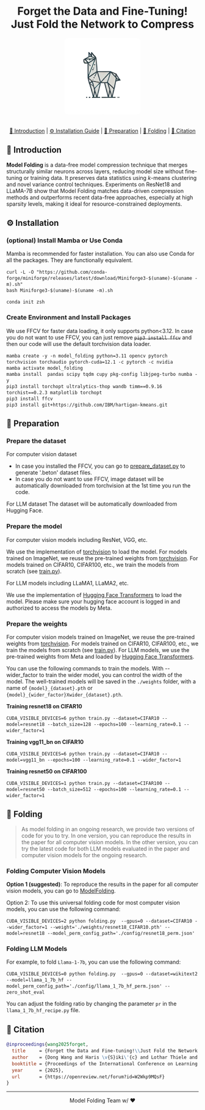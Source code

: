 
<div align="center">
  <h1>Forget the Data and Fine-Tuning! Just Fold the Network to Compress</h1>
  <img src="docs/imgs/model_folding_logo.png" width="200" alt="Model Folding favicon" style="border-radius: 5%;"><br />
<a href="https://openreview.net/forum?id=W2Wkp9MQsF" target="_blank"><img src="https://img.shields.io/badge/OpenReview-B31B1B?style=for-the-badge&logo=arxiv&logoColor=white" alt=""></a>
<a href="https://wangdongdong.wang/publication/modelfolding" target="_blank"><img src="https://img.shields.io/badge/Paper_Homepage-4A154B?style=for-the-badge&logo=Openreview&logoColor=white" alt=""></a>
<a href="https://github.com/nanguoyu/model-folding" target="_blank"><img src="https://img.shields.io/badge/GitHub-100000?style=for-the-badge&logo=github&logoColor=white" alt=""></a> <br />

 <a href="#model-folding">🎉 Introduction</a> | <a href="#Installation">⚙️ Installation Guide</a> | <a href="#Preparation">📂 Preparation</a> | <a href="#Folding">🔄 Folding</a> | <a href="#citation">📑 Citation</a>

</div>



<h2 id="model-folding">🎉 Introduction</h2>

**Model Folding** is a data-free model compression technique that merges structurally similar neurons across layers, reducing model size without fine-tuning or training data. It preserves data statistics using $k$-means clustering and novel variance control techniques. Experiments on ResNet18 and LLaMA-7B show that Model Folding matches data-driven compression methods and outperforms recent data-free approaches, especially at high sparsity levels, making it ideal for resource-constrained deployments.

<h2 id="Installation"> ⚙️ Installation</h2>

### (optional) Install Mamba or Use Conda

Mamba is recommended for faster installation. You can also use Conda for all the packages. They are functionally equivalent.

```Shell
curl -L -O "https://github.com/conda-forge/miniforge/releases/latest/download/Miniforge3-$(uname)-$(uname -m).sh"
bash Miniforge3-$(uname)-$(uname -m).sh
```

```Shell
conda init zsh
```

### Create Environment and Install Packages

We use FFCV for faster data loading, it only supports python<3.12. In case you do not want to use FFCV, you can just remove ~~`pip3 install ffcv`~~ and then our code will use the default torchvision data loader.

```Shell
mamba create -y -n model_folding python=3.11 opencv pytorch torchvision torchaudio pytorch-cuda=12.1 -c pytorch -c nvidia
mamba activate model_folding
mamba install  pandas scipy tqdm cupy pkg-config libjpeg-turbo numba -y
pip3 install torchopt ultralytics-thop wandb timm==0.9.16 torchist==0.2.3 matplotlib torchopt
pip3 install ffcv
pip3 install git+https://github.com/IBM/hartigan-kmeans.git
```

<h2 id="Preparation"> 📂 Preparation</h2>

### Prepare the dataset

For computer vision dataset
- In case you installed the FFCV, you can go to [prepare_dataset.py](./prepare_dataset.py) to generate '.beton' dataset files.
- In case you do not want to use FFCV, image dataset will be automatically downloaded from torchvision at the 1st time you run the code.

For LLM dataset
The dataset will be automatically downloaded from Hugging Face.

### Prepare the model

For computer vision models including ResNet, VGG, etc.

We use the implementation of [torchvision](https://github.com/pytorch/vision/tree/main) to load the model. For models trained on ImageNet, we reuse the pre-trained weights from [torchvision](https://github.com/pytorch/vision/tree/main).
For models trained on CIFAR10, CIFAR100, etc., we train the models from scratch (see [train.py](./train.py)).

For LLM models including LLaMA1, LLaMA2, etc.

We use the implementation of [Hugging Face Transformers](https://github.com/huggingface/transformers) to load the model. Please make sure your hugging face account is logged in and authorized to access the models by Meta.

### Prepare the weights

For computer vision models trained on ImageNet, we reuse the pre-trained weights from [torchvision](https://github.com/pytorch/vision/tree/main).
For models trained on CIFAR10, CIFAR100, etc., we train the models from scratch (see [train.py](./train.py)).
For LLM models, we use the pre-trained weights from Meta and loaded by [Hugging Face Transformers](https://github.com/huggingface/transformers).

You can use the following commands to train the models. With --wider_factor to train the wider model, you can control the width of the model.
The well-trained models will be saved in the `./weights` folder, with a name of `{model}_{dataset}.pth` or `{model}_{wider_factor}Xwider_{dataset}.pth`.

**Training resnet18 on CIFAR10**
```Shell
CUDA_VISIBLE_DEVICES=6 python train.py --dataset=CIFAR10 --model=resnet18 --batch_size=128 --epochs=100 --learning_rate=0.1 --wider_factor=1
```

**Training vgg11_bn on CIFAR10**
```Shell
CUDA_VISIBLE_DEVICES=6 python train.py --dataset=CIFAR10 --model=vgg11_bn --epochs=100 --learning_rate=0.1 --wider_factor=1
```

**Training resnet50 on CIFAR100**
```Shell
CUDA_VISIBLE_DEVICES=1 python train.py --dataset=CIFAR100 --model=resnet50 --batch_size=512 --epochs=100 --learning_rate=0.1 --wider_factor=1
```

<h2 id="Folding"> 🔄 Folding</h2>


> As model folding in an ongoing research, we provide two versions of code for you to try.
> In one version, you can reproduce the results in the paper for all computer vision models. 
> In the other version, you can try the latest code for both LLM models evaluated in the paper and computer vision models for the ongoing research.


### Folding Computer Vision Models

**Option 1 (suggested)**: To reproduce the results in the paper for all computer vision models, you can go to [ModelFolding](https://github.com/marza96/ModelFolding).

Option 2: To use this universal folding code for most computer vision models, you can use the following command:
```Shell
CUDA_VISIBLE_DEVICES=2 python folding.py  --gpus=0 --dataset=CIFAR10 --wider_factor=1 --weight='./weights/resnet18_CIFAR10.pth' --model=resnet18 --model_perm_config_path='./config/resnet18_perm.json'
```


### Folding LLM Models
For example, to fold `Llama-1-7b`, you can use the following command:
```Shell
CUDA_VISIBLE_DEVICES=0 python folding.py  --gpus=0 --dataset=wikitext2  --model=llama_1_7b_hf --model_perm_config_path='./config/llama_1_7b_hf_perm.json' --zero_shot_eval
```
You can adjust the folding ratio by changing the parameter `pr` in the `llama_1_7b_hf_recipe.py` file.


<h2 id="citation">📑 Citation</h2>

```BibTeX
@inproceedings{wang2025forget,
  title     = {Forget the Data and Fine-tuning!\\Just Fold the Network to Compress},
  author    = {Dong Wang and Haris \v{S}iki\'{c} and Lothar Thiele and Olga Saukh},
  booktitle = {Proceedings of the International Conference on Learning Representations (ICLR)},
  year      = {2025},
  url       = {https://openreview.net/forum?id=W2Wkp9MQsF} 
}
```

<hr>
<p align="center">Model Folding Team w/ ❤️</p>
